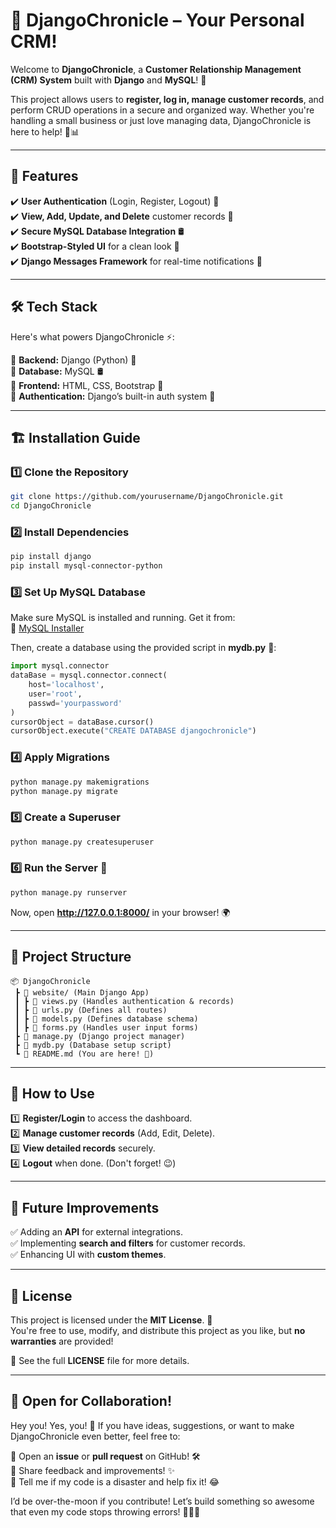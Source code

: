 # 📰 DjangoChronicle – Your Personal CRM!  

Welcome to **DjangoChronicle**, a **Customer Relationship Management (CRM) System** built with **Django** and **MySQL**! 🎉  

This project allows users to **register, log in, manage customer records**, and perform CRUD operations in a secure and organized way. Whether you're handling a small business or just love managing data, DjangoChronicle is here to help! 💼📊  

---

## 🚀 Features  

✔️ **User Authentication** (Login, Register, Logout) 🔑  
✔️ **View, Add, Update, and Delete** customer records 📝  
✔️ **Secure MySQL Database Integration** 🛢️  
✔️ **Bootstrap-Styled UI** for a clean look 🎨  
✔️ **Django Messages Framework** for real-time notifications 📢  

---

## 🛠 Tech Stack  

Here's what powers DjangoChronicle ⚡:  

🔹 **Backend:** Django (Python) 🐍  
🔹 **Database:** MySQL 🛢️  
🔹 **Frontend:** HTML, CSS, Bootstrap 🎨  
🔹 **Authentication:** Django’s built-in auth system 🔐  

---

## 🏗️ Installation Guide  

### 1️⃣ Clone the Repository  
```bash
git clone https://github.com/yourusername/DjangoChronicle.git
cd DjangoChronicle
```

### 2️⃣ Install Dependencies  
```bash
pip install django
pip install mysql-connector-python
```

### 3️⃣ Set Up MySQL Database  
Make sure MySQL is installed and running. Get it from:  
🔗 [MySQL Installer](https://dev.mysql.com/downloads/installer/)  

Then, create a database using the provided script in **mydb.py** 📜:  
```python
import mysql.connector
dataBase = mysql.connector.connect(
    host='localhost',
    user='root',
    passwd='yourpassword'
)
cursorObject = dataBase.cursor()
cursorObject.execute("CREATE DATABASE djangochronicle")
```

### 4️⃣ Apply Migrations  
```bash
python manage.py makemigrations
python manage.py migrate
```

### 5️⃣ Create a Superuser  
```bash
python manage.py createsuperuser
```

### 6️⃣ Run the Server 🚀  
```bash
python manage.py runserver
```
Now, open **http://127.0.0.1:8000/** in your browser! 🌍  

---

## 📂 Project Structure  

```
📦 DjangoChronicle
 ┣ 📂 website/ (Main Django App)
 ┃ ┣ 📜 views.py (Handles authentication & records)
 ┃ ┣ 📜 urls.py (Defines all routes)
 ┃ ┣ 📜 models.py (Defines database schema)
 ┃ ┣ 📜 forms.py (Handles user input forms)
 ┣ 📜 manage.py (Django project manager)
 ┣ 📜 mydb.py (Database setup script)
 ┗ 📜 README.md (You are here! 📖)
```

---

## 🎯 How to Use  

1️⃣ **Register/Login** to access the dashboard.  
2️⃣ **Manage customer records** (Add, Edit, Delete).  
3️⃣ **View detailed records** securely.  
4️⃣ **Logout** when done. (Don't forget! 😉)  

---

## 🚀 Future Improvements  

✅ Adding an **API** for external integrations.  
✅ Implementing **search and filters** for customer records.  
✅ Enhancing UI with **custom themes**.  

---

## 📜 License  

This project is licensed under the **MIT License**. 📝  
You're free to use, modify, and distribute this project as you like, but **no warranties** are provided!  

🔗 See the full **LICENSE** file for more details.  

---

## 🤝 Open for Collaboration!  

Hey you! Yes, you! 👀 If you have ideas, suggestions, or want to make DjangoChronicle even better, feel free to:  

🔹 Open an **issue** or **pull request** on GitHub! 🛠️  
🔹 Share feedback and improvements! ✨  
🔹 Tell me if my code is a disaster and help fix it! 😂  

I’d be over-the-moon if you contribute! Let’s build something so awesome that even my code stops throwing errors! 🚀😂🎉
